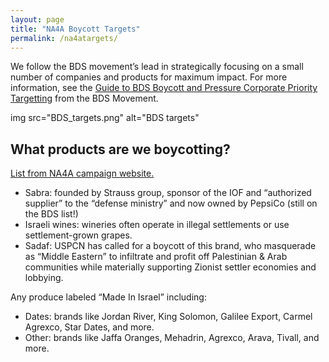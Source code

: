 ```yaml
---
layout: page
title: "NA4A Boycott Targets"
permalink: /na4atargets/
---
```


We follow the BDS movement’s lead in strategically focusing on a small number of companies and products for maximum impact. For more information, see the [Guide to BDS Boycott and Pressure Corporate Priority Targetting](https://www.bdsmovement.net/Guide-to-BDS-Boycott) from the BDS Movement.

img src="BDS_targets.png" alt="BDS targets"

## What products are we boycotting? 
[List from NA4A campaign website.](https://na4a.org)

<ul>
    <li>Sabra: founded by Strauss group, sponsor of the IOF and “authorized supplier” to the “defense ministry” and now owned by PepsiCo (still on the BDS list!)
   <li>Israeli wines: wineries often operate in illegal settlements or use settlement-grown grapes.</li>
    <li>Sadaf: USPCN has called for a boycott of this brand, who masquerade as “Middle Eastern” to infiltrate and profit off Palestinian & Arab communities while materially supporting Zionist settler economies and lobbying.</li>
</ul>

Any produce labeled “Made In Israel” including:
<ul>
    <li>Dates: brands like Jordan River, King Solomon, Galilee Export, Carmel Agrexco, Star Dates, and more.</li>
    <li>Other: brands like Jaffa Oranges, Mehadrin, Agrexco, Arava, Tivall, and more.</li>
</ul>